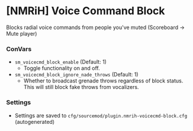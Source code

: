 # [NMRiH] Voice Command Block

Blocks radial voice commands from people you've muted (Scoreboard -> Mute player)


### ConVars

- `sm_voicecmd_block_enable` (Default: 1)
  - Toggle functionality on and off.
- `sm_voicecmd_block_ignore_nade_throws` (Default: 1) 
  - Whether to broadcast grenade throws regardless of block status. This will still block fake throws from vocalizers.

### Settings

- Settings are saved to `cfg/sourcemod/plugin.nmrih-voicecmd-block.cfg` (autogenerated)
